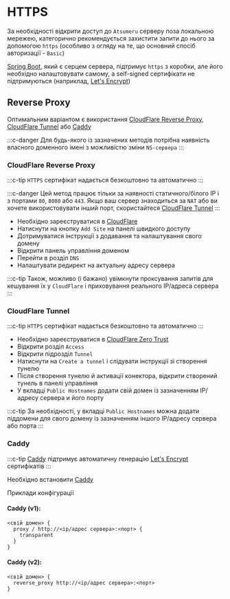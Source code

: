 # HTTPS

За необхідності відкрити доступ до `Atsumeru` серверу поза локальною мережею, категорично рекомендується захистити запити до нього за допомогою `https` (особливо з огляду на те, що основний спосіб авторизації - `Basic`)

[Spring Boot](https://spring.io/projects/spring-boot), який є серцем сервера, підтримує `https` з коробки, але його необхідно налаштовувати самому, а self-signed сертифікати не підтримуються (наприклад, [Let's Encrypt](https://letsencrypt.org/))

## Reverse Proxy

Оптимальним варіантом є використання [CloudFlare Reverse Proxy](./https.md#cloudflare-reverse-proxy), [CloudFlare Tunnel](./https.md#cloudflare-tunnel) або [Caddy](./https.md#caddy)

:::c-danger
Для будь-якого із зазначених методів потрібна наявність власного доменного імені з можливістю зміни `NS-сервера`
:::

### CloudFlare Reverse Proxy

:::c-tip
`HTTPS` сертифікат надається безкоштовно та автоматично
:::

:::c-danger
Цей метод працює тільки за наявності статичного/білого IP і з портами `80`, `8080` або `443`. Якщо ваш сервер знаходиться за `NAT` або ви хочете використовувати інший порт, скористайтеся [CloudFlare Tunnel](./https.md#cloudflare-tunnel)
:::

- Необхідно зареєструватися в [CloudFlare](https://dash.cloudflare.com/)
- Натиснути на кнопку `Add Site` на панелі швидкого доступу
- Дотримуватися інструкції з додавання та налаштування свого домену
- Відкрити панель управління доменом
- Перейти в розділ `DNS`
- Налаштувати редирект на актуальну адресу сервера

:::c-tip
Також, можливо (і бажано) увімкнути проксування запитів для кешування їх у `CloudFlare` і приховування реального IP/адреса сервера
:::

### CloudFlare Tunnel

:::c-tip
`HTTPS` сертифікат надається безкоштовно та автоматично
:::

- Необхідно зареєструватися в [CloudFlare Zero Trust](https://one.dash.cloudflare.com/)
- Відкрити розділ `Access` 
- Відкрити підрозділ `Tunnel`
- Натиснути на `Create a tunnel` і слідувати інструкції зі створення тунелю
- Після створення тунелю й активації конектора, відкрити створений тунель в панелі управління
- У вкладці `Public Hostnames` додати свій домен із зазначенням IP/адресу сервера и його порту

:::c-tip
За необхідності, у вкладці `Public Hostnames` можна додати піддомени для свого домену із зазначенням іншого IP/адресу сервера або порта 
:::

### Caddy

:::c-tip
[Caddy](https://caddyserver.com/) підтримує автоматичну генерацію [Let's Encrypt](https://letsencrypt.org/) сертифікатів
:::

Необхідно встановити [Caddy](https://caddyserver.com/)

Приклади конфігурації

#### Caddy (v1):
```
<свій домен> {
  proxy / http://<ip/адрес сервера>:<порт> {
    transparent
  }
}
```

#### Caddy (v2):
```
<свій домен> {
  reverse_proxy http://<ip/адрес сервера>:<порт>
}
```